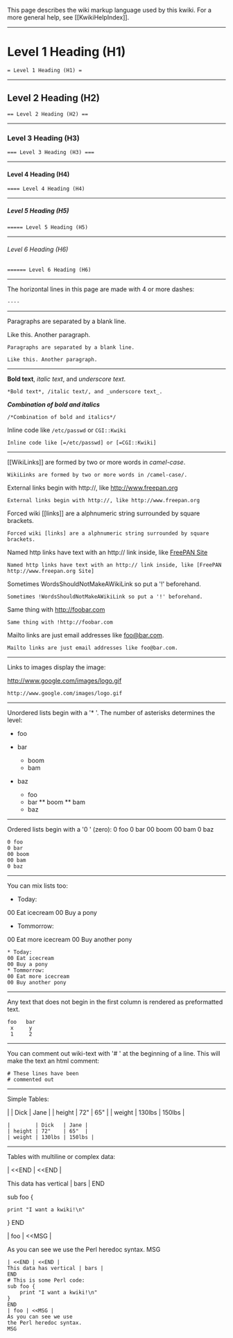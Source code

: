 This page describes the wiki markup language used by this kwiki.  For a more general help, see [[KwikiHelpIndex]].

---

# Level 1 Heading (H1)

    = Level 1 Heading (H1) =

---

## Level 2 Heading (H2)

    == Level 2 Heading (H2) ==

---

### Level 3 Heading (H3)

    === Level 3 Heading (H3) ===

---

#### Level 4 Heading (H4)

    ==== Level 4 Heading (H4)

---

##### Level 5 Heading (H5)

    ===== Level 5 Heading (H5)

---

###### Level 6 Heading (H6)

    ====== Level 6 Heading (H6)

---

The horizontal lines in this page are made with 4 or more dashes:

    ----

---

Paragraphs are separated by a blank line.

Like this. Another paragraph.

    Paragraphs are separated by a blank line.

    Like this. Another paragraph.

---

**Bold text**, _italic text_, and _underscore text_.

    *Bold text*, /italic text/, and _underscore text_.

_**Combination of bold and italics**_

    /*Combination of bold and italics*/

Inline code like `/etc/passwd` or `CGI::Kwiki`

    Inline code like [=/etc/passwd] or [=CGI::Kwiki]

---

[[WikiLinks]] are formed by two or more words in _camel-case_.

    WikiLinks are formed by two or more words in /camel-case/.

External links begin with http://, like http://www.freepan.org

    External links begin with http://, like http://www.freepan.org

Forced wiki [[links]] are a alphnumeric string surrounded by square brackets.

    Forced wiki [links] are a alphnumeric string surrounded by square brackets.

Named http links have text with an http:// link inside, like [FreePAN Site](http://www.freepan.org)

    Named http links have text with an http:// link inside, like [FreePAN http://www.freepan.org Site]

Sometimes WordsShouldNotMakeAWikiLink so put a '!' beforehand.

    Sometimes !WordsShouldNotMakeAWikiLink so put a '!' beforehand.

Same thing with http://foobar.com

    Same thing with !http://foobar.com

Mailto links are just email addresses like foo@bar.com.

    Mailto links are just email addresses like foo@bar.com.

---

Links to images display the image:

http://www.google.com/images/logo.gif

    http://www.google.com/images/logo.gif

---

Unordered lists begin with a '* '. The number of asterisks determines the level:

* foo
* bar
  * boom
  * bam
* baz

    * foo
    * bar
    ** boom
    ** bam
    * baz

---

Ordered lists begin with a '0 ' (zero):
0 foo
0 bar
00 boom
00 bam
0 baz

    0 foo
    0 bar
    00 boom
    00 bam
    0 baz

---

You can mix lists too:

* Today:

00 Eat icecream
00 Buy a pony

* Tommorrow:

00 Eat more icecream
00 Buy another pony

    * Today:
    00 Eat icecream
    00 Buy a pony
    * Tommorrow:
    00 Eat more icecream
    00 Buy another pony

---

Any text that does not begin in the first column is rendered as preformatted text.

    foo   bar
     x     y
     1     2

---

You can comment out wiki-text with '# ' at the beginning of a line. This will make the text an html comment:

    # These lines have been 
    # commented out

---

Simple Tables:

|  | Dick | Jane |
| height | 72" | 65" |
| weight | 130lbs | 150lbs |

    |        | Dick   | Jane |
    | height | 72"    | 65"  |
    | weight | 130lbs | 150lbs |

---

Tables with multiline or complex data:

| <<END | <<END |

This data has vertical | bars |
END

sub foo {

    print "I want a kwiki!\n"

}
END

| foo | <<MSG |

As you can see we use
the Perl heredoc syntax.
MSG

    | <<END | <<END |
    This data has vertical | bars |
    END
    # This is some Perl code:
    sub foo {
        print "I want a kwiki!\n"
    }
    END
    | foo | <<MSG |
    As you can see we use
    the Perl heredoc syntax.
    MSG
